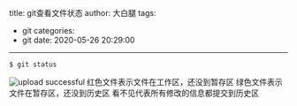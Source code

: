 title: git查看文件状态
author: 大白腿
tags:
  - git
categories:
  - git
date: 2020-05-26 20:29:00
---
```
$ git status
```
![upload successful](/images/pasted-2.png)
红色文件表示文件在工作区，还没到暂存区
绿色文件表示文件在暂存区，还没到历史区
看不见代表所有修改的信息都提交到历史区